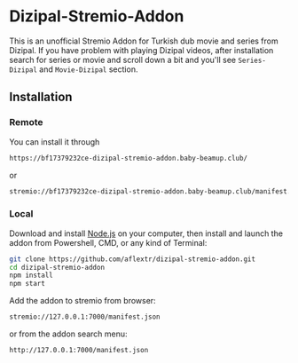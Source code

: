 # Dizipal-Stremio-Addon

This is an unofficial Stremio Addon for Turkish dub movie and series from Dizipal. If you have problem with playing Dizipal videos, after installation search for series or movie and scroll down a bit and you'll see `Series-Dizipal` and `Movie-Dizipal` section.

## Installation

### Remote

You can install it through

```sh {"id":"01HSKT0P72G767ZCC6B74KVH6S"}
https://bf17379232ce-dizipal-stremio-addon.baby-beamup.club/
```

or

```sh {"id":"01HSKT0P7365CE70JETEPZ6JJZ"}
stremio://bf17379232ce-dizipal-stremio-addon.baby-beamup.club/manifest.json
```

### Local

Download and install [Node.js](https://nodejs.org/en/download/) on your computer, then install and launch the addon from Powershell, CMD, or any kind of Terminal:

```sh {"id":"01HSKT0P7365CE70JETHK7JRH0"}
git clone https://github.com/aflextr/dizipal-stremio-addon.git
cd dizipal-stremio-addon
npm install
npm start
```

Add the addon to stremio from browser:

```sh {"id":"01HSKT0P7365CE70JETMHGX7AP"}
stremio://127.0.0.1:7000/manifest.json
```

or from the addon search menu:

```sh {"id":"01HSKT0P7365CE70JETNJXQ9K6"}
http://127.0.0.1:7000/manifest.json
```
